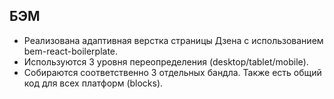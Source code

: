 ## БЭМ
  - Реализована адаптивная верстка страницы Дзена с использованием bem-react-boilerplate.
  - Используются 3 уровня переопределения (desktop/tablet/mobile).
  - Собираются соответственно 3 отдельных бандла. Также есть общий код для всех платформ (blocks).

